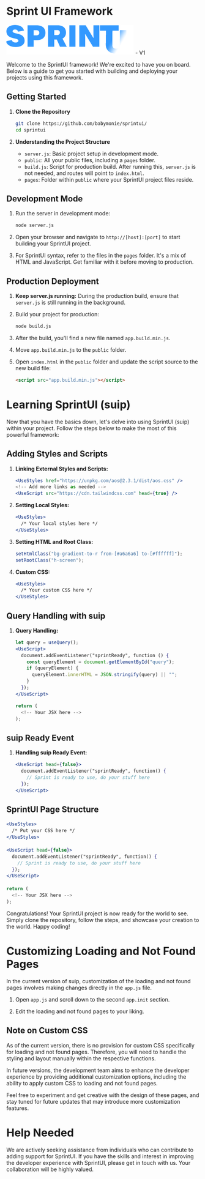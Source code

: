 
# Sprint UI Framework

![Sprint UI Logo](https://raw.githubusercontent.com/babymonie/sprintui/main/logo.png) - V1

Welcome to the SprintUI framework! We're excited to have you on board. Below is a guide to get you started with building and deploying your projects using this framework.

## Getting Started

1. **Clone the Repository**
   ```bash
   git clone https://github.com/babymonie/sprintui/
   cd sprintui
   ```

2. **Understanding the Project Structure**
   - `server.js`: Basic project setup in development mode.
   - `public`: All your public files, including a `pages` folder.
   - `build.js`: Script for production build. After running this, `server.js` is not needed, and routes will point to `index.html`.
   - `pages`: Folder within `public` where your SprintUI project files reside.

## Development Mode

1. Run the server in development mode:
   ```bash
   node server.js
   ```

2. Open your browser and navigate to `http://[host]:[port]` to start building your SprintUI project.

3. For SprintUI syntax, refer to the files in the `pages` folder. It's a mix of HTML and JavaScript. Get familiar with it before moving to production.

## Production Deployment

1. **Keep server.js running:**
   During the production build, ensure that `server.js` is still running in the background.

2. Build your project for production:
   ```bash
   node build.js
   ```

3. After the build, you'll find a new file named `app.build.min.js`.

4. Move `app.build.min.js` to the `public` folder.

5. Open `index.html` in the `public` folder and update the script source to the new build file:
   ```html
   <script src="app.build.min.js"></script>
   ```

# Learning SprintUI (suip)

Now that you have the basics down, let's delve into using SprintUI (suip) within your project. Follow the steps below to make the most of this powerful framework:

## Adding Styles and Scripts

1. **Linking External Styles and Scripts:**
   ```jsx
   <UseStyles href="https://unpkg.com/aos@2.3.1/dist/aos.css" />
   <!-- Add more links as needed -->
   <UseScript src="https://cdn.tailwindcss.com" head={true} />
   ```

2. **Setting Local Styles:**
   ```jsx
   <UseStyles>
     /* Your local styles here */
   </UseStyles>
   ```

3. **Setting HTML and Root Class:**
   ```jsx
   setHtmlClass("bg-gradient-to-r from-[#a6a6a6] to-[#ffffff]");
   setRootClass("h-screen");
   ```

4. **Custom CSS:**
   ```jsx
   <UseStyles>
     /* Your custom CSS here */
   </UseStyles>
   ```

## Query Handling with suip

1. **Query Handling:**
   ```jsx
   let query = useQuery();
   <UseScript>
     document.addEventListener("sprintReady", function () {
       const queryElement = document.getElementById("query");
       if (queryElement) {
         queryElement.innerHTML = JSON.stringify(query) || "";
       }
     });
   </UseScript>
   ```

   ```jsx
   return (
     <!-- Your JSX here -->
   );
   ```

## suip Ready Event

1. **Handling suip Ready Event:**
   ```jsx
   <UseScript head={false}>
     document.addEventListener("sprintReady", function() {
       // Sprint is ready to use, do your stuff here
     });
   </UseScript>
   ```

## SprintUI Page Structure

```jsx
<UseStyles>
  /* Put your CSS here */
</UseStyles>

<UseScript head={false}>
  document.addEventListener("sprintReady", function() {
    // Sprint is ready to use, do your stuff here
  });
</UseScript>

return (
  <!-- Your JSX here -->
);
```

Congratulations! Your SprintUI project is now ready for the world to see. Simply clone the repository, follow the steps, and showcase your creation to the world. Happy coding!

# Customizing Loading and Not Found Pages

In the current version of suip, customization of the loading and not found pages involves making changes directly in the `app.js` file.

1. Open `app.js` and scroll down to the second `app.init` section.

2. Edit the loading and not found pages to your liking.

## Note on Custom CSS

As of the current version, there is no provision for custom CSS specifically for loading and not found pages. Therefore, you will need to handle the styling and layout manually within the respective functions.

In future versions, the development team aims to enhance the developer experience by providing additional customization options, including the ability to apply custom CSS to loading and not found pages.

Feel free to experiment and get creative with the design of these pages, and stay tuned for future updates that may introduce more customization features.

# Help Needed

We are actively seeking assistance from individuals who can contribute to adding support for SprintUI. If you have the skills and interest in improving the developer experience with SprintUI, please get in touch with us. Your collaboration will be highly valued.

